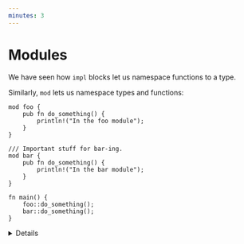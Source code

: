 ```yaml
---
minutes: 3
---
```


# Modules

We have seen how `impl` blocks let us namespace functions to a type.

Similarly, `mod` lets us namespace types and functions:

```rust,editable
mod foo {
    pub fn do_something() {
        println!("In the foo module");
    }
}

/// Important stuff for bar-ing.
mod bar {
    pub fn do_something() {
        println!("In the bar module");
    }
}

fn main() {
    foo::do_something();
    bar::do_something();
}
```

<details>

There are 3 hierarchical levels on which code can be organized in Rust.

- _Packages_ provide functionality and include a `Cargo.toml` file that describes
  how to build a bundle of 1 or more _crates_.
- _Crates_ are a tree of _modules_, where a binary crate creates an executable and a
  library crate compiles to a library.
- _Modules_ define organization, scope, and are the focus of this section.

</details>
